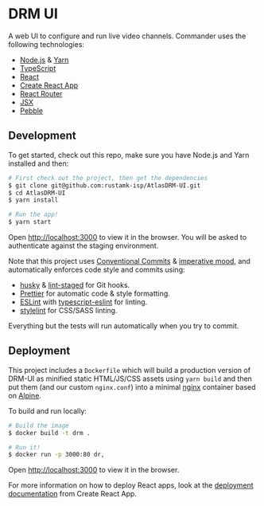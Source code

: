# DRM UI

A web UI to configure and run live video channels. Commander uses the following technologies:

- [Node.js](https://nodejs.org/en/) & [Yarn](https://yarnpkg.com/)
- [TypeScript](https://www.typescriptlang.org/)
- [React](https://reactjs.org/)
- [Create React App](https://facebook.github.io/create-react-app/docs/getting-started)
- [React Router](https://reacttraining.com/react-router/web/guides/quick-start)
- [JSX](https://reactjs.org/docs/introducing-jsx.html)
- [Pebble](http://pebble-dev.s3-website-us-west-2.amazonaws.com/)


## Development

To get started, check out this repo, make sure you have Node.js and Yarn installed and then:

```sh
# First check out the project, then get the dependencies
$ git clone git@github.com:rustamk-isp/AtlasDRM-UI.git
$ cd AtlasDRM-UI
$ yarn install

# Run the app!
$ yarn start
```

Open [http://localhost:3000](http://localhost:3000) to view it in the browser. You will be asked to authenticate against the staging environment.

Note that this project uses [Conventional Commits](https://www.conventionalcommits.org/en/v1.0.0-beta.3/) & [imperative mood](https://chris.beams.io/posts/git-commit/#imperative), and automatically enforces code style and commits using:

- [husky](https://github.com/typicode/husky) & [lint-staged](https://github.com/okonet/lint-staged) for Git hooks.
- [Prettier](https://prettier.io/) for automatic code & style formatting.
- [ESLint](https://eslint.org/) with [typescript-eslint](https://typescript-eslint.io) for linting.
- [stylelint](https://stylelint.io/) for CSS/SASS linting.

Everything but the tests will run automatically when you try to commit. 

## Deployment

This project includes a `Dockerfile` which will build a production version of DRM-UI as minified static HTML/JS/CSS assets using `yarn build` and then put them (and our custom `nginx.conf`) into a minimal [nginx](https://www.nginx.com/) container based on [Alpine](https://alpinelinux.org/).

To build and run locally:

```sh
# Build the image
$ docker build -t drm .

# Run it!
$ docker run -p 3000:80 dr,
```

Open [http://localhost:3000](http://localhost:3000) to view it in the browser.

For more information on how to deploy React apps, look at the [deployment documentation](https://facebook.github.io/create-react-app/docs/deployment) from Create React App.
